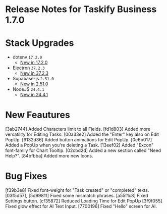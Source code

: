 # Release Notes for Taskify Business 1.7.0

# Stack Upgrades

- dotenv `17.2.0`
   - [New in 17.2.0](https://www.npmjs.com/package/dotenv/v/17.2.0)
- Electron `37.2.3`
  - [New in 37.2.3](https://github.com/electron/electron/releases/tag/v37.2.2)
- Supabase-js `2.51.0`
  - [New in 2.51.0](https://github.com/supabase/supabase-js/releases/tag/v2.51.0)
- NodeJS `24.4.1`
  - [New in 24.4.1](https://github.com/nodejs/node/releases/tag/v24.4.1)

# New Feautures

[3ab2744] Added Characters limit to all Fields.
[fd1d803] Added more versatility for Editing Tasks.
[00a33e2] Added the "Enter" key also on Edit PopUp.
[9132d36] Added button animations for Edit PopUp.
[0e6b017] Added a PopUp when you're deleting a Task.
[13eef02] Added "Excon" font-family for Chart Tooltip.
[02cbd2d] Added a new section called "Need Help?".
[84bfbba] Added more new Icons.

# Bug Fixes
[f39b3e8] Fixed font-weight for "Task created" or "completed" texts.
[03f5d57], [5d99811] Fixed some mismatch phrases.
[a55f1c8] Fixed Settings button.
[cf35872] Reduced Loading Time for Edit PopUp
[3f9f055] Fixed glow effect for AI Text Input.
[7700196] Fixed "Hello" screen for AI.